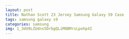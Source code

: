 ```yaml
---
layout: post
title: Nathan Scott 23 Jersey Samsung Galaxy S9 Case
tags: samsung galaxy s9
categories: samsung
img: 1_3dX9LZUdns5DrbgQLiM0BMrsLpohp4I
---
```

